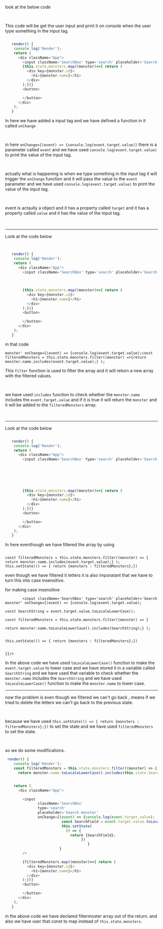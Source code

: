 look at the below code

<br>

This code will be get the user input and print it on console when the user type something in the input tag.
```js

   render() {
    console.log('Render');
    return (
      <div className="App">
        <input className='SearchBox' type='search' placeholder='Search monster' onChange={(event) => {console.log(event.target.value)}}/>
        {this.state.monsters.map((monster)=>{ return (
          <div key={monster.id}> 
            <h1>{monster.name}</h1>
          </div>
        );})}
        <button>

        </button>
      </div>
    );
   }
```

In here we have added a input tag and we have defined a function in it called `onChange`

<br>

in here `onChange={(event) => {console.log(event.target.value)}`
there is a parameter called `event` and we have used `console.log(event.target.value)` to print the value of the input tag.

<br>

actually what is happening is when we type something in the input tag it will trigger the `onChange` function and it will pass the value to the `event` parameter and we have used `console.log(event.target.value)` to print the value of the input tag.

<br>

event is actaully a object and it has a property called `target` and it has a property called `value` and it has the value of the input tag.

<br>


---


Look at the code below 


```javascript 

  
   render() {
    console.log('Render');
    return (
      <div className="App">
        <input className='SearchBox' type='search' placeholder='Search monster' onChange={(event) => {console.log(event.target.value);
                                                                                                      const filteredMonsters = this.state.monsters.filter((monster) => {
                                                                                                        return monster.name.includes(event.target.value);} );
                                                                                                       }}/>
        {this.state.monsters.map((monster)=>{ return (
          <div key={monster.id}> 
            <h1>{monster.name}</h1>
          </div>
        );})}
        <button>

        </button>
      </div>
    );
   }

```


in that code 

`monster' onChange={(event) => {console.log(event.target.value);const filteredMonsters = this.state.monsters.filter((monster) =>{return monster.name.includes(event.target.value);} );`


This `filter` function is used to filter the array and it will return a new array with the filtered values.

<br>

we have used `includes` function to check whether the `monster.name` includes the `event.target.value` and if it is true it will return the `monster` and it will be added to the `filteredMonsters` array.



<br>



---



Look at the code below 

```javascript 

   render() {
    console.log('Render');
    return (
      <div className="App">
        <input className='SearchBox' type='search' placeholder='Search monster' onChange={(event) => {console.log(event.target.value);
        
                                                                                                      const filteredMonsters = this.state.monsters.filter((monster) => {
                                                                                                        return monster.name.includes(event.target.value);} );
                                                                                                        this.setState(() => { return {monsters : filteredMonsters};})

                                                                                                       }}/>
        {this.state.monsters.map((monster)=>{ return (
          <div key={monster.id}> 
            <h1>{monster.name}</h1>
          </div>
        );})}
        <button>

        </button>
      </div>
    );
   }

```


In here eventhough we have filtered the array by using 

```JS

const filteredMonsters = this.state.monsters.filter((monster) => {
return monster.name.includes(event.target.value);} );
this.setState(() => { return {monsters : filteredMonsters};})

```

even though we have filtered it letters it is also imporatant that we have to turn this into case insensitive.

for making case insensitive 


```JS
        <input className='SearchBox' type='search' placeholder='Search monster' onChange={(event) => {console.log(event.target.value);
                                                                                                      const SearchString = event.target.value.toLocaleLowerCase();             
                                                                                                      const filteredMonsters = this.state.monsters.filter((monster) => {
                                                                                                        return monster.name.toLocaleLowerCase().includes(SearchString);} );

                                                                                                        this.setState(() => { return {monsters : filteredMonsters};})

                                                                                                       }}/>
```


In the above code we have used `toLocaleLowerCase()` function to make the `event.target.value` to lower case and we have stored it in a variable called `SearchString` and we have used that variable to check whether the `monster.name` includes the `SearchString` and we have used `toLocaleLowerCase()` function to make the `monster.name` to lower case.



---

now the problem is even though we filtered we can't go back , means if we tried to delete the letters we can't go back to the previous state.

<br>

because we have used `this.setState(() => { return {monsters : filteredMonsters};})` to set the state and we have used `filteredMonsters` to set the state.

<br>

so we do some modifications. 

```js
 render() {
    console.log('Render');
    const filteredMonsters = this.state.monsters.filter((monster) => {
      return monster.name.toLocaleLowerCase().includes(this.state.SearchField);} );


    return (
      <div className="App">

        <input 
               className='SearchBox'
               type='search' 
               placeholder='Search monster' 
               onChange={(event) => {console.log(event.target.value);
                          const SearchField = event.target.value.toLocaleLowerCase();           
                          this.setState(
                            () => { 
                              return {SearchField};
                                   })
                                      }
                         }
        />

        {filteredMonsters.map((monster)=>{ return (
          <div key={monster.id}> 
            <h1>{monster.name}</h1>
          </div>
        );})}
        <button>

        </button>
      </div>
    );
   }
   ```

   in the above code we have declared filtermoster array out of the return. and also we have user that const to map instead of `this.state.monsters`.

   